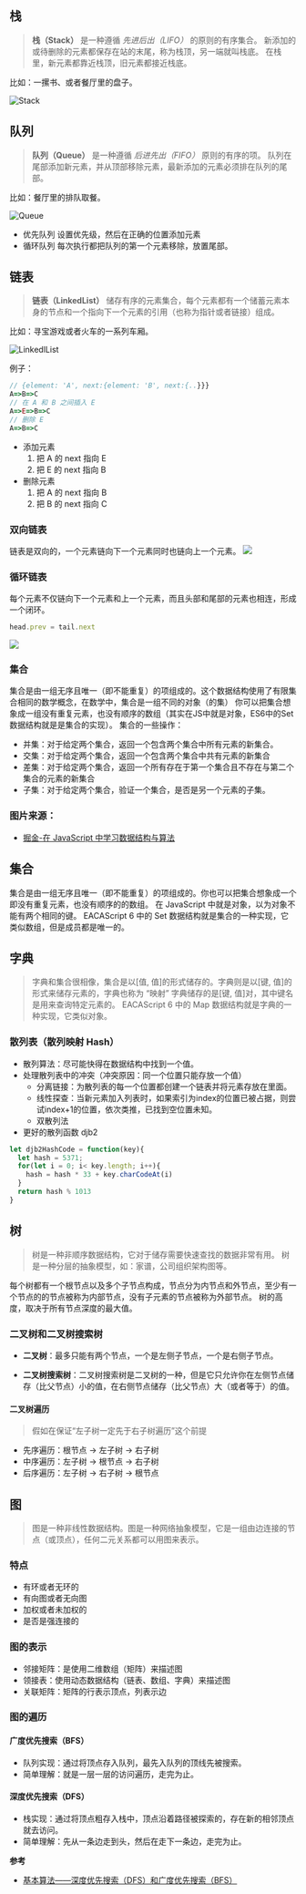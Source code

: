 ## 栈

> **栈（Stack）** 是一种遵循 *先进后出（LIFO）* 的原则的有序集合。
新添加的或待删除的元素都保存在站的末尾，称为栈顶，另一端就叫栈底。
在栈里，新元素都靠近栈顶，旧元素都接近栈底。

比如：一摞书、或者餐厅里的盘子。

![Stack](./img/Stack.png)

## 队列
> **队列（Queue）** 是一种遵循 *后进先出（FIFO）* 原则的有序的项。
队列在尾部添加新元素，并从顶部移除元素，最新添加的元素必须排在队列的尾部。

比如：餐厅里的排队取餐。

![Queue](./img/Queue.png)

- 优先队列
设置优先级，然后在正确的位置添加元素
- 循环队列
每次执行都把队列的第一个元素移除，放置尾部。

## 链表
> **链表（LinkedList）** 储存有序的元素集合，每个元素都有一个储蓄元素本身的节点和一个指向下一个元素的引用（也称为指针或者链接）组成。

比如：寻宝游戏或者火车的一系列车厢。

![LinkedlList](./img/LinkedlList.png)

例子：
``` js
// {element: 'A', next:{element: 'B', next:{..}}}
A=>B=>C
// 在 A 和 B 之间插入 E
A=>E=>B=>C
// 删除 E
A=>B=>C
```

- 添加元素
  1. 把 A 的 next 指向 E
  2. 把 E 的 next 指向 B
- 删除元素
  1. 把 A 的 next 指向 B
  2. 把 B 的 next 指向 C
### 双向链表

链表是双向的，一个元素链向下一个元素同时也链向上一个元素。
![](./img/双向链表.png)
### 循环链表
每个元素不仅链向下一个元素和上一个元素，而且头部和尾部的元素也相连，形成一个闭环。
``` js
head.prev = tail.next
```
![](./img/循环链表.png)

### 集合
集合是由一组无序且唯一（即不能重复）的项组成的。这个数据结构使用了有限集合相同的数学概念，在数学中，集合是一组不同的对象（的集）
你可以把集合想象成一组没有重复元素，也没有顺序的数组（其实在JS中就是对象，ES6中的Set数据结构就是是集合的实现）。
集合的一些操作：
 * 并集：对于给定两个集合，返回一个包含两个集合中所有元素的新集合。
 * 交集：对于给定两个集合，返回一个包含两个集合中共有元素的新集合
 * 差集：对于给定两个集合，返回一个所有存在于第一个集合且不存在与第二个集合的元素的新集合
 * 子集：对于给定两个集合，验证一个集合，是否是另一个元素的子集。

### 图片来源：
- [掘金-在 JavaScript 中学习数据结构与算法](https://juejin.im/post/594dfe795188250d725a220a)

## 集合
集合是由一组无序且唯一（即不能重复）的项组成的。你也可以把集合想象成一个即没有重复元素，也没有顺序的的数组。
在 JavaScript 中就是对象，以为对象不能有两个相同的键。
EACAScript 6 中的 Set 数据结构就是集合的一种实现，它类似数组，但是成员都是唯一的。 


## 字典
> 字典和集合很相像，集合是以[值, 值]的形式储存的。字典则是以[键, 值]的形式来储存元素的，字典也称为 “映射”
字典储存的是[键, 值]对，其中键名是用来查询特定元素的。
EACAScript 6 中的 Map 数据结构就是字典的一种实现，它类似对象。
### 散列表（散列映射 Hash）
- 散列算法：尽可能快得在数据结构中找到一个值。
- 处理散列表中的冲突（冲突原因：同一个位置只能存放一个值）
  - 分离链接：为散列表的每一个位置都创建一个链表并将元素存放在里面。
  - 线性探查：当新元素加入列表时，如果索引为index的位置已被占据，则尝试index+1的位置，依次类推，已找到空位置未知。
  - 双散列法
- 更好的散列函数 djb2
``` js
let djb2HashCode = function(key){
  let hash = 5371;
  for(let i = 0; i< key.length; i++){
    hash = hash * 33 + key.charCodeAt(i)
  }
  return hash % 1013
}
```

## 树
> 树是一种非顺序数据结构，它对于储存需要快速查找的数据非常有用。
树是一种分层的抽象模型，如：家谱，公司组织架构图等。

每个树都有一个根节点以及多个子节点构成，节点分为内节点和外节点，至少有一个节点的的节点被称为内部节点，没有子元素的节点被称为外部节点。
树的高度，取决于所有节点深度的最大值。

### 二叉树和二叉树搜索树
- **二叉树**：最多只能有两个节点，一个是左侧子节点，一个是右侧子节点。

- **二叉树搜索树**：二叉树搜索树是二叉树的一种，但是它只允许你在左侧节点储存（比父节点）小的值，在右侧节点储存（比父节点）大（或者等于）的值。

#### 二叉树遍历
> 假如在保证“左子树一定先于右子树遍历”这个前提
- 先序遍历：根节点 -> 左子树 -> 右子树
- 中序遍历：左子树 -> 根节点 -> 右子树
- 后序遍历：左子树 -> 右子树 -> 根节点 

## 图
> 图是一种非线性数据结构。图是一种网络抽象模型，它是一组由边连接的节点（或顶点），任何二元关系都可以用图来表示。

### 特点
- 有环或者无环的
- 有向图或者无向图
- 加权或者未加权的
- 是否是强连接的

### 图的表示
- 邻接矩阵：是使用二维数组（矩阵）来描述图
- 领接表：使用动态数据结构（链表、数组、字典）来描述图
- 关联矩阵：矩阵的行表示顶点，列表示边

### 图的遍历
#### 广度优先搜索（BFS）
- 队列实现：通过将顶点存入队列，最先入队列的顶线先被搜索。
- 简单理解：就是一层一层的访问遍历，走完为止。
#### 深度优先搜索（DFS）
- 栈实现：通过将顶点粗存入栈中，顶点沿着路径被探索的，存在新的相邻顶点就去访问。
- 简单理解：先从一条边走到头，然后在走下一条边，走完为止。

**参考**
- [基本算法——深度优先搜索（DFS）和广度优先搜索（BFS）](https://www.jianshu.com/p/bff70b786bb6)
